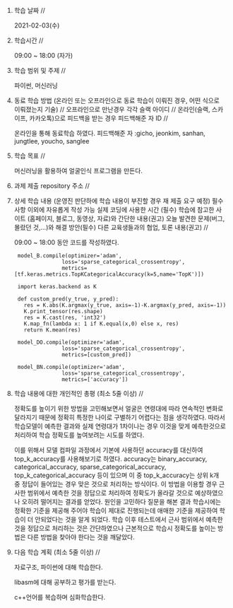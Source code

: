 1. 학습 날짜 // 

    2021-02-03(수)
 
2. 학습시간 // 

    09:00 ~ 18:00 (자가)
    
3. 학습 범위 및 주제 // 
    
    파이썬, 머신러닝
    
4. 동료 학습 방법 (온라인 또는 오프라인으로 동료 학습이 이뤄진 경우, 어떤 식으로 이뤄졌는지 기술) // 오프라인으로 만난경우 각각 슬랙 아이디 // 온라인(슬랙, 스카이프, 카카오톡)으로 피드백을 받는 경우 피드백해준 자 ID // 

    온라인을 통해 동료학습 하였다.  피드백해준 자 :gicho, jeonkim, sanhan, jungtlee, youcho, sanglee

5. 학습 목표 //

    머신러닝을 활용하여 얼굴인식 프로그램을 만든다.
    
6. 과제 제출 repository 주소 // 
    
    
    
7. 상세 학습 내용 (운영진 판단하에 학습 내용이 부진할 경우 재 제출 요구 예정) 필수사항 이외에 자유롭게 작성 가능 실제 코딩에 사용한 시간 (필수) 학습에 참고한 사이트 (홈페이지, 블로그, 동영상, 자료)와 간단한 내용(권고) 오늘 발견한 문제(버그, 몰랐던 것,...)와 해결 방안(필수) 다른 교육생들과의 협업, 토론 내용(권고) //
    
    09:00 ~ 18:00 동안 코드를 작성하였다.
    
        model_B.compile(optimizer='adam',
                      loss='sparse_categorical_crossentropy',
                      metrics=[tf.keras.metrics.TopKCategoricalAccuracy(k=5,name='TopK')])

        import keras.backend as K

        def custom_pred(y_true, y_pred):
          res = K.abs(K.argmax(y_true, axis=-1)-K.argmax(y_pred, axis=-1))
          K.print_tensor(res.shape)
          res = K.cast(res, 'int32')
          K.map_fn(lambda x: 1 if K.equal(x,0) else x, res)
          return K.mean(res)

        model_DO.compile(optimizer='adam',
                      loss='sparse_categorical_crossentropy',
                      metrics=[custom_pred])

        model_BN.compile(optimizer='adam',
                      loss='sparse_categorical_crossentropy',
                      metrics=['accuracy'])
              
8. 학습 내용에 대한 개인적인 총평 (최소 5줄 이상) //

    정확도를 높이기 위한 방법을 고민해보면서 얼굴은 연령대에 따라 연속적인 변화로 달라지기 때문에 정확히 특정한 나이로 구별하기 어렵다는 점을 생각하였다. 따라서 학습모델이 예측한 결과와 실제 연령대가 1차이나는 경우 이것을 맞게 예측한것으로 처리하여 학습 정확도를 높여보려는 시도를 하였다. 
    
    이를 위해서 모델 컴파일 과정에서 기본에 사용하던 accuracy를 대신하여 top_k_accuracy를 사용해보기로 하였다. accuracy는 binary_accuracy, categorical_accuracy, sparse_categorical_accuracy, top_k_categorical_accuracy 등이 있으며 이 중 top_k_accuracy는 상위 k개 중 정답이 들어있는 경우 맞은 것으로 처리하는 방식이다. 이 방법을 이용할 경우 근사한 범위에서 예측한 것을 정답으로 처리하여 정확도가 올라갈 것으로 예상하였으나 오히려 떨어지는 결과를 얻었다. 원인을 고민하다 질문을 해본 결과 학습시에는 정확한 기준을 제공해 주어야 학습이 제대로 진행되는데 애매한 기준을 제공하여 학습이 더 안되었다는 것을 알게 되었다. 학습 이후 테스트에서 근사 범위에서 예측한 것을 정답으로 처리하는 것은 간단하였으나 근본적으로 학습시 정확도를 높이는 방법은 다른 방법을 찾아야 한다는 것을 깨달았다.
    
9. 다음 학습 계획 (최소 5줄 이상) // 
    
    자료구조, 파이썬에 대해 학습한다.
    
    libasm에 대해 공부하고 평가를 받는다.
    
    c++언어를 복습하며 심화학습한다.